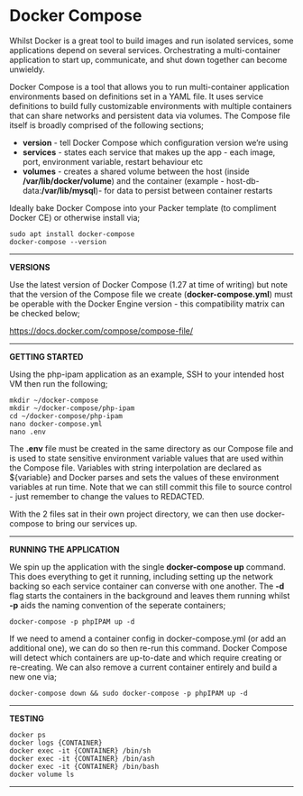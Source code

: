 # Docker Compose

Whilst Docker is a great tool to build images and run isolated services, some applications depend on several services. Orchestrating a multi-container application to start up, communicate, and shut down together can become unwieldy. 

Docker Compose is a tool that allows you to run multi-container application environments based on definitions set in a YAML file. It uses service definitions to build fully customizable environments with multiple containers that can share networks and persistent data via volumes. The Compose file itself is broadly comprised of the following sections;

- **version** - tell Docker Compose which configuration version we’re using
- **services** - states each service that makes up the app - each image, port, environment variable, restart behaviour etc
- **volumes** - creates a shared volume between the host (inside **/var/lib/docker/volume**) and the container (example - host-db-data:**/var/lib/mysql**)- for data to persist between container restarts

Ideally bake Docker Compose into your Packer template (to compliment Docker CE) or otherwise install via;
```
sudo apt install docker-compose
docker-compose --version
```
---

**VERSIONS**

Use the latest version of Docker Compose (1.27 at time of writing) but note that the version of the Compose file we create (**docker-compose.yml**) must be operable with the Docker Engine version - this compatibility matrix can be checked below;

https://docs.docker.com/compose/compose-file/

---

**GETTING STARTED**

Using the php-ipam application as an example, SSH to your intended host VM then run the following;

```
mkdir ~/docker-compose
mkdir ~/docker-compose/php-ipam
cd ~/docker-compose/php-ipam
nano docker-compose.yml				
nano .env
```
The **.env** file must be created in the same directory as our Compose file and is used to state sensitive environment variable values that are used within the Compose file. Variables with string interpolation are declared as ${variable} and Docker parses and sets the values of these environment variables at run time. Note that we can still commit this file to source control - just remember to change the values to REDACTED.

With the 2 files sat in their own project directory, we can then use docker-compose to bring our services up.

---

**RUNNING THE APPLICATION**

We spin up the application with the single **docker-compose up** command. This does everything to get it running, including setting up the network backing so each service container can converse with one another. The **-d** flag starts the containers in the background and leaves them running whilst **-p** aids the naming convention of the seperate containers;

```
docker-compose -p phpIPAM up -d
```
If we need to amend a container config in docker-compose.yml (or add an additional one), we can do so then re-run this command. Docker Compose will detect which containers are up-to-date and which require creating or re-creating. We can also remove a current container entirely and build a new one via;

```
docker-compose down && sudo docker-compose -p phpIPAM up -d
```

---

**TESTING**

```
docker ps
docker logs {CONTAINER}
docker exec -it {CONTAINER} /bin/sh
docker exec -it {CONTAINER} /bin/ash
docker exec -it {CONTAINER} /bin/bash
docker volume ls
```

---